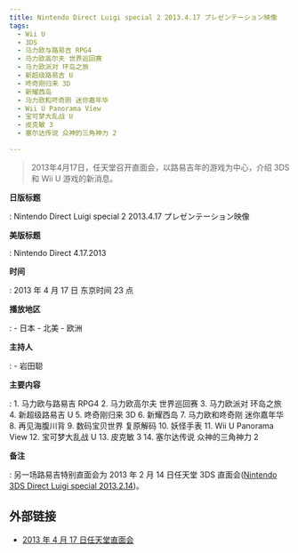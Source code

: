```yaml
---
title: Nintendo Direct Luigi special 2 2013.4.17 プレゼンテーション映像
tags:
  - Wii U
  - 3DS
  - 马力欧与路易吉 RPG4
  - 马力欧高尔夫 世界巡回赛
  - 马力欧派对 环岛之旅
  - 新超级路易吉 U
  - 咚奇刚归来 3D
  - 新耀西岛
  - 马力欧和咚奇刚 迷你嘉年华
  - Wii U Panorama View
  - 宝可梦大乱战 U
  - 皮克敏 3
  - 塞尔达传说 众神的三角神力 2

---
```


> 2013年4月17日，任天堂召开直面会，以路易吉年的游戏为中心，介绍 3DS 和 Wii U 游戏的新消息。

**日版标题**

:   Nintendo Direct Luigi special 2 2013.4.17 プレゼンテーション映像

**美版标题**

:   Nintendo Direct 4.17.2013

**时间**

:   2013 年 4 月 17 日 东京时间 23 点

**播放地区**

:   - 日本
	- 北美
	- 欧洲

**主持人**

:   - 岩田聪

**主要内容**

:   1. 马力欧与路易吉 RPG4
	2. 马力欧高尔夫 世界巡回赛
	3. 马力欧派对 环岛之旅
	4. 新超级路易吉 U
	5. 咚奇刚归来 3D
	6. 新耀西岛
	7. 马力欧和咚奇刚 迷你嘉年华
	8. 再见海腹川背
	9. 数码宝贝世界 复原解码
	10. 妖怪手表
	11. Wii U Panorama View
	12. 宝可梦大乱战 U
	13. 皮克敏 3
	14. 塞尔达传说 众神的三角神力 2

**备注**

:   另一场路易吉特别直面会为 2013 年 2 月 14 日任天堂 3DS 直面会([Nintendo 3DS Direct Luigi special 2013.2.14](./2013-02-14-Nintendo-3DS-Direct.md))。

## 外部链接

- [2013 年 4 月 17 日任天堂直面会](https://www.bilibili.com/video/BV1tJ411v7dq/)
